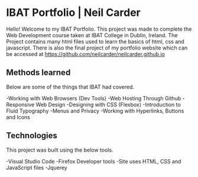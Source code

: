 # IBAT Portfolio | Neil Carder 

Hello! Welcome to my IBAT Portfolio. This project was made to complete the Web Development course taken at IBAT College in Dublin, Ireland. The Project contains many html files used to learn the basics of html, css and javascript. There is also the final project of my portfolio website which can be accessed at https://github.com/neilcarder/neilcarder.github.io

## Methods learned
Below are some of the things that IBAT had covered.

-Working with Web Browsers (Dev Tools)
-Web Hosting Through Github
-Responsive Web Design
-Designing with CSS (Flexbox)
-Introduction to Fluid Typography
-Menus and Privacy
-Working with Hyperlinks, Buttons and Icons 

## Technologies
This project was built using the below tools.

-Visual Studio Code
-Firefox Developer tools
-Site uses HTML, CSS and JavaScript files
-Jquerey
